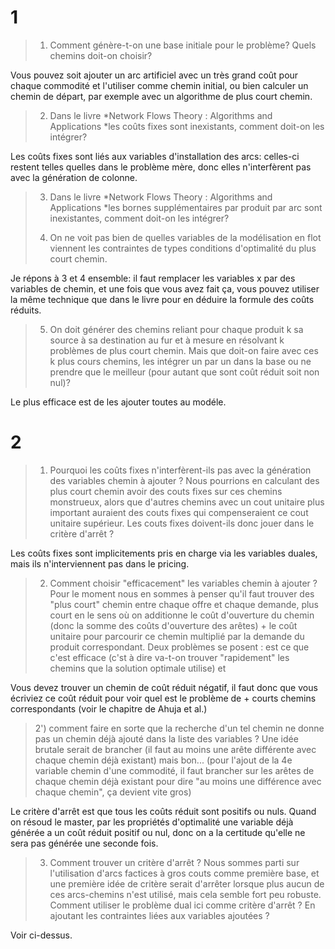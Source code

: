 # 1

>    1. Comment génère-t-on une base initiale pour le problème? Quels chemins
>    doit-on choisir?

Vous pouvez soit ajouter un arc artificiel avec un très grand coût pour
chaque commodité et l'utiliser comme chemin initial, ou bien calculer un
chemin de départ, par exemple avec un algorithme de plus court chemin.

>    2. Dans le livre *Network Flows Theory : Algorithms and Applications *les
>    coûts fixes sont inexistants, comment doit-on les intégrer?

Les coûts fixes sont liés aux variables d'installation des arcs:
celles-ci restent telles quelles dans le problème mère, donc elles
n'interfèrent pas avec la génération de colonne.

>    3. Dans le livre *Network Flows Theory : Algorithms and Applications *les
>    bornes supplémentaires par produit par arc sont inexistantes, comment
>    doit-on les intégrer?
>
>    4. On ne voit pas bien de quelles variables de la modélisation en flot
>    viennent les contraintes de types conditions d'optimalité du plus court
>    chemin.

Je répons à 3 et 4 ensemble: il faut remplacer les variables x par des
variables de chemin, et une fois que vous avez fait ça, vous pouvez
utiliser la même technique que dans le livre pour en déduire la formule
des coûts réduits.

>    5. On doit générer des chemins reliant pour chaque produit k sa source à
>    sa destination au fur et à mesure en résolvant k problèmes de plus court
>    chemin. Mais que doit-on faire avec ces k plus cours chemins, les intégrer
>    un par un dans la base ou ne prendre que le meilleur (pour autant que sont
>    coût réduit soit non nul)?

Le plus efficace est de les ajouter toutes au modéle.


# 2

> 1) Pourquoi les coûts fixes n'interfèrent-ils pas avec la génération
> des variables chemin à ajouter ? Nous pourrions en calculant des plus
> court chemin avoir des couts fixes sur ces chemins monstrueux, alors
> que d'autres chemins avec un cout unitaire plus important auraient des
> couts fixes qui compenseraient ce cout unitaire supérieur. Les couts
> fixes doivent-ils donc jouer dans le critère d'arrêt ?

Les coûts fixes sont implicitements pris en charge via les variables
duales, mais ils n'interviennent pas dans le pricing.

> 2) Comment choisir "efficacement" les variables chemin à ajouter ?
> Pour le moment nous en sommes à penser qu'il faut trouver des "plus
> court" chemin entre chaque offre et chaque demande, plus court en le
> sens où on additionne le coût d'ouverture du chemin (donc la somme des
> coûts d'ouverture des arêtes) + le coût unitaire pour parcourir ce
> chemin multiplié par la demande du produit correspondant. Deux
> problèmes se posent : est ce que c'est efficace (c'st à dire va-t-on
> trouver "rapidement" les chemins que la solution optimale utilise) et

Vous devez trouver un chemin de coût réduit négatif, il faut donc que
vous écriviez ce coût réduit pour voir quel est le problème de + courts
chemins correspondants (voir le chapitre de Ahuja et al.)

> 2') comment faire en sorte que la recherche d'un tel chemin ne donne
> pas un chemin déjà ajouté dans la liste des variables ? Une idée
> brutale serait de brancher (il faut au moins une arête différente avec
> chaque chemin déjà existant) mais bon... (pour l'ajout de la 4e
> variable chemin d'une commodité, il faut brancher sur les arêtes de
> chaque chemin déjà existant pour dire "au moins une différence avec
> chaque chemin", ça devient vite gros)

Le critère d'arrêt est que tous les coûts réduit sont positifs ou
nuls. Quand on résoud le master, par les propriétés d'optimalité une
variable déjà générée a un coût réduit positif ou nul, donc on a la
certitude qu'elle ne sera pas générée une seconde fois.

> 3) Comment trouver un critère d'arrêt ? Nous sommes parti sur
> l'utilisation d'arcs factices à gros couts comme première base, et une
> première idée de critère serait d'arrêter lorsque plus aucun de ces
> arcs-chemins n'est utilisé, mais cela semble fort peu robuste. Comment
> utiliser le problème dual ici comme critère d'arrêt ? En ajoutant les
> contraintes liées aux variables ajoutées ?

Voir ci-dessus.
